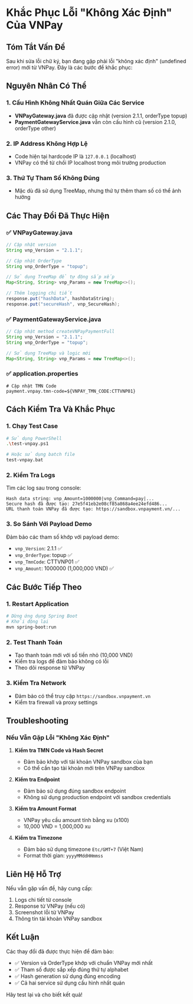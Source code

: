 # Khắc Phục Lỗi "Không Xác Định" Của VNPay

## Tóm Tắt Vấn Đề

Sau khi sửa lỗi chữ ký, bạn đang gặp phải lỗi "không xác định" (undefined error) mới từ VNPay. Đây là các bước để khắc phục:

## Nguyên Nhân Có Thể

### 1. **Cấu Hình Không Nhất Quán Giữa Các Service**
- **VNPayGateway.java** đã được cập nhật (version 2.1.1, orderType topup)
- **PaymentGatewayService.java** vẫn còn cấu hình cũ (version 2.1.0, orderType other)

### 2. **IP Address Không Hợp Lệ**
- Code hiện tại hardcode IP là `127.0.0.1` (localhost)
- VNPay có thể từ chối IP localhost trong môi trường production

### 3. **Thứ Tự Tham Số Không Đúng**
- Mặc dù đã sử dụng TreeMap, nhưng thứ tự thêm tham số có thể ảnh hưởng

## Các Thay Đổi Đã Thực Hiện

### ✅ **VNPayGateway.java**
```java
// Cập nhật version
String vnp_Version = "2.1.1";

// Cập nhật OrderType
String vnp_OrderType = "topup";

// Sử dụng TreeMap để tự động sắp xếp
Map<String, String> vnp_Params = new TreeMap<>();

// Thêm logging chi tiết
response.put("hashData", hashDataString);
response.put("secureHash", vnp_SecureHash);
```

### ✅ **PaymentGatewayService.java**
```java
// Cập nhật method createVNPayPaymentFull
String vnp_Version = "2.1.1";
String vnp_OrderType = "topup";

// Sử dụng TreeMap và logic mới
Map<String, String> vnp_Params = new TreeMap<>();
```

### ✅ **application.properties**
```properties
# Cập nhật TMN Code
payment.vnpay.tmn-code=${VNPAY_TMN_CODE:CTTVNP01}
```

## Cách Kiểm Tra Và Khắc Phục

### 1. **Chạy Test Case**
```bash
# Sử dụng PowerShell
.\test-vnpay.ps1

# Hoặc sử dụng batch file
test-vnpay.bat
```

### 2. **Kiểm Tra Logs**
Tìm các log sau trong console:
```
Hash data string: vnp_Amount=1000000|vnp_Command=pay|...
Secure hash đã được tạo: 27e5f41eb2e08cf85a868a4ee24efd486...
URL thanh toán VNPay đã được tạo: https://sandbox.vnpayment.vn/...
```

### 3. **So Sánh Với Payload Demo**
Đảm bảo các tham số khớp với payload demo:
- `vnp_Version`: 2.1.1 ✅
- `vnp_OrderType`: topup ✅
- `vnp_TmnCode`: CTTVNP01 ✅
- `vnp_Amount`: 1000000 (1,000,000 VND) ✅

## Các Bước Tiếp Theo

### 1. **Restart Application**
```bash
# Dừng ứng dụng Spring Boot
# Khởi động lại
mvn spring-boot:run
```

### 2. **Test Thanh Toán**
- Tạo thanh toán mới với số tiền nhỏ (10,000 VND)
- Kiểm tra logs để đảm bảo không có lỗi
- Theo dõi response từ VNPay

### 3. **Kiểm Tra Network**
- Đảm bảo có thể truy cập `https://sandbox.vnpayment.vn`
- Kiểm tra firewall và proxy settings

## Troubleshooting

### Nếu Vẫn Gặp Lỗi "Không Xác Định"

1. **Kiểm tra TMN Code và Hash Secret**
   - Đảm bảo khớp với tài khoản VNPay sandbox của bạn
   - Có thể cần tạo tài khoản mới trên VNPay sandbox

2. **Kiểm tra Endpoint**
   - Đảm bảo sử dụng đúng sandbox endpoint
   - Không sử dụng production endpoint với sandbox credentials

3. **Kiểm tra Amount Format**
   - VNPay yêu cầu amount tính bằng xu (x100)
   - 10,000 VND = 1,000,000 xu

4. **Kiểm tra Timezone**
   - Đảm bảo sử dụng timezone `Etc/GMT+7` (Việt Nam)
   - Format thời gian: `yyyyMMddHHmmss`

## Liên Hệ Hỗ Trợ

Nếu vẫn gặp vấn đề, hãy cung cấp:
1. Logs chi tiết từ console
2. Response từ VNPay (nếu có)
3. Screenshot lỗi từ VNPay
4. Thông tin tài khoản VNPay sandbox

## Kết Luận

Các thay đổi đã được thực hiện để đảm bảo:
- ✅ Version và OrderType khớp với chuẩn VNPay mới nhất
- ✅ Tham số được sắp xếp đúng thứ tự alphabet
- ✅ Hash generation sử dụng đúng encoding
- ✅ Cả hai service sử dụng cấu hình nhất quán

Hãy test lại và cho biết kết quả!
